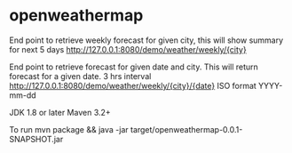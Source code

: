 # openweathermap

End point to retrieve weekly forecast for given city, this will show summary for next 5 days 
http://127.0.0.1:8080/demo/weather/weekly/{city}

End point to retrieve forecast for given date and city. This will return forecast for a given date. 3 hrs interval
http://127.0.0.1:8080/demo/weather/weekly/{city}/{date} ISO format YYYY-mm-dd

JDK 1.8 or later
Maven 3.2+

To run 
mvn package && java -jar target/openweathermap-0.0.1-SNAPSHOT.jar

